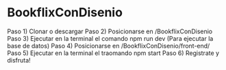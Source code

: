 # BookflixConDisenio
Paso 1) Clonar o descargar
Paso 2) Posicionarse en /BookflixConDisenio
Paso 3) Ejecutar en la terminal el comando npm run dev (Para ejecutar la base de datos)
Paso 4) Posicionarse en /BookflixConDisenio/front-end/ 
Paso 5) Ejecutar en la terminal el traomando npm start
Paso 6) Registrate y disfruta!
